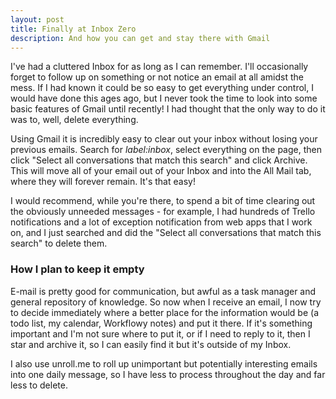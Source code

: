 ```yaml
---
layout: post
title: Finally at Inbox Zero
description: And how you can get and stay there with Gmail
---
```


I've had a cluttered Inbox for as long as I can remember. I'll
occasionally forget to follow up on something or not notice an
email at all amidst the mess. If I had known it could be so easy to get
everything under control, I would have done this ages ago, but I never
took the time to look into some basic features of Gmail until recently!
I had thought that the only way to do it was to, well, delete
everything.

Using Gmail it is incredibly easy to clear out your inbox without losing
your previous emails. Search for _label:inbox_, select everything on the page,
then click "Select all conversations that match this search" and click Archive.
This will move all of your email out of your Inbox and into the All Mail tab,
where they will forever remain. It's that easy!

I would recommend, while you're there, to spend a bit of time clearing
out the obviously unneeded messages - for example, I had hundreds of
Trello notifications and a lot of exception notification from web apps
that I work on, and I just searched and did the "Select all conversations that
match this search" to delete them.

### How I plan to keep it empty

E-mail is pretty good for communication, but awful as a task manager and
general repository of knowledge. So now when I receive an email, I now
try to decide immediately where a better place for the information would
be (a todo list, my calendar, Workflowy notes) and put it there. If it's
something important and I'm not sure where to put it, or if I need to
reply to it, then I star and archive it, so I can easily find it but
it's outside of my Inbox.

I also use unroll.me to roll up unimportant but potentially interesting
emails into one daily message, so I have less to process throughout the
day and far less to delete.
